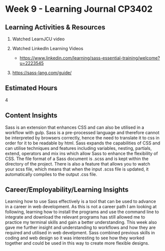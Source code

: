 # Week 9 - Learning Journal CP3402

## Learning Activities & Resources

1. Watched LearnJCU video
2. Watched LinkedIn Learning Videos
   * https://www.linkedin.com/learning/sass-essential-training/welcome?u=2223545

3. https://sass-lang.com/guide/


## Estimated Hours

4


## Content Insights

Sass is an extension that enhances CSS and can also be utilised in a workflow with gulp. Sass is a pre-processed language and therefore cannot be interpreted by browsers correctly, hence the need to translate it to css in order for it to be readable by html. Sass expands the capabilities of CSS and can utilise techniques and features including variables, nesting, partials, extend, operators and mix ins which allow Sass to enhance the flexibility of CSS. The file format of a Sass document is .scss and is kept within the directory of the project. There is also a feature that allows you to watch your scss file, which means that when the input .scss file is updated, it automatically compiles to the output .css file. 

## Career/Employability/Learning Insights

Learning how to use Sass effectively is a tool that can be used to advance in a career in web development. As this is not a career path I am looking at following, learning how to install the programs and use the command line to integrate and download the relevant programs has still allowed me to practice my terminal skills and gain a better understanding. This week also gave me further insight and understanding to workflows and how they are required and utilised in web develpment. Sass combined previous skills in coding and web design so it was interesting to see how they worked together and could be used in this way to create more flexible designs. 
